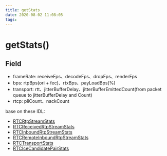 ```yaml
---
title: getStats
date: 2020-08-02 11:08:05
tags:
---
```


# getStats()

## Field

* frameRate: receiveFps、decodeFps、dropFps、renderFps
* bps: rtpBps(ori + fec)、rtxBps、payLoadBps(%)
* transport: rtt、jitterBufferDelay、jitterBufferEmittedCount(from packet queue to jitterBufferDelay and Count)
* rtcp: pliCount、nackCount

base on these IDL:
* [RTCRtpStreamStats](https://www.w3.org/TR/webrtc-stats/#dom-rtcrtpstreamstats)
* [RTCReceivedRtpStreamStats](https://www.w3.org/TR/webrtc-stats/#dom-rtcreceivedrtpstreamstats)
* [RTCInboundRtpStreamStats](https://www.w3.org/TR/webrtc-stats/#dom-rtcinboundrtpstreamstats)
* [RTCRemoteInboundRtpStreamStats](https://www.w3.org/TR/webrtc-stats/#dom-rtcremoteinboundrtpstreamstats)
* [RTCTransportStats](https://www.w3.org/TR/webrtc-stats/#dom-rtcsctptransportstats)
* [RTCIceCandidatePairStats](https://www.w3.org/TR/webrtc-stats/#dom-rtcicecandidatepairstats)